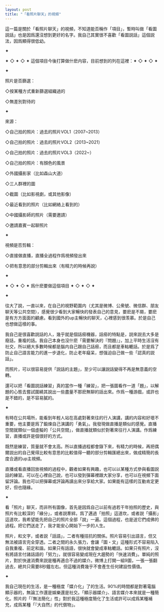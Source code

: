 ```yaml
---
layout: post
title: "「看照片聊天」的視頻"
---
```


這一篇是關於「看照片聊天」的視頻，不知道能否稱作「項目」，暫時叫做「看圖説話」也是因爲還沒想到更好的名字。我自己其實很不喜歡「看圖説話」這個説法，因爲顯得很低幼。

✦

✦ ◇ ✦ ◇ ✦ 這個項目今後打算做什麽内容，目前想到的列在這裡：✦ ◇ ✦ ◇ ✦

✦

照片是否篩選：

◇按某種方式重新篩選組織過的

◇無差別對待的

✦

來源：

◇自己拍的照片：過去的照片VOL1（2007~2013）

◇自己拍的照片：過去的照片VOL2（2013~2021）

◇自己拍的照片：過去的照片VOL3（2022~）

◇自己拍的照片：有顏色的風景

◇外國攝影家（比如森山大道）

◇三人群裡的圖

◇截圖（比如影視劇，或其他影像）

◇最近看到的照片（比如網絡上看到的）

◇中國攝影師的照片（需要邀請）

◇邀請嘉賓一起聊照片

✦

視頻是否剪輯：

◇直接做直播，直播全過程作爲視頻發出來

◇把有意思的部分剪輯出來（有精力的時候再說）

✦

✦ ◇ ✦ ◇ ✦ 爲什麽要做這個項目 ✦ ◇ ✦ ◇ ✦

✦

往大了說，一直以來，在自己的視野範圍内（尤其是微博、公衆號、微信群、朋友聊天等公共空間），感覺很少看到大家暢快的發表自己的意見，要麽是不屑，要麽是有方方面面的顧慮。看到國外的up主暢快的聊天，心裡感到很羡慕。於是自己也想做這樣的事。

我自己是很喜歡説話的人，幾乎就是個話癆機器，話癆的特點是，説來説去大多是廢話，重複的話。我自己本身也沒什麽「需要解決的『問題』」，加上平時生活沒有社交，所以絕大多數時候都是腦内自己跟自己話癆，而且都是車軲轆話。於是爲了防止自己語言能力的進一步退化，防止老年癡呆，想强迫自己做一些「認真的説話」。

而照片，可以很容易提供「説話的主題」，至少可以讓説話變得不再是無意義的空轉。

還可以把「看圖説話練習」真的當作一種「練習」，把一張圖看作一道「題」，以解題的心態去嘗試圍繞其說出一些盡量不那麽無聊的話出來。作爲一種游戲，或許也是不錯的，是不容易膩的。

✦

有時在公共場所，能看到年輕人站在高處對著來往的行人演講，講的内容和好壞不重要，他主要是爲了鍛煉自己演講的「勇氣」。我發現做直播是類似的感覺。直播空間就類似一個虛擬的「公共空間」，做直播就類似於對著來往行人演講。作爲練習，直播或許是個很好的方式。

既然是練習，質量就不會太高。所以直播過程都會錄下來，有精力的時候，再把偶爾説出的自己覺得比較有意思的比較值得一聽的部分剪輯匯總出來，做成精簡的長度合適的up主視頻。

直播或看直播回放視頻的過程中，觀者如果有興趣，也可以以某種方式參與看圖説話的練習。可以在心裡自己說，也可以發到彈幕裡跟大家分享，也可以在視頻下面留評論。我也可以把彈幕或評論再讀出來分享給大家。如果能有這樣的互動肯定更好，但也隨緣。

✦

看「照片」聊天，而非所有圖像，首先是因爲自己以前有過若干年拍照的歷史，與照片有比較深的「緣分」，或者説牽絆。爲了邁過「拍照」這道坎，或者説「攝影」這道坎，我希望能先把自己的照片全部「說」一遍。這個過程，也是送它們成佛的過程。把它們送走了，我才能安心開始下一步的人生。

照片，和文字，或者説「話語」，二者有種拮抗的關係。照片容易引出語言，但又無法被語言完全穿透。二者之間的永久張力，會讓「圖・文」這種形式不容易陷入自我重複、前定和諧。如果只有話語，很快就會變成車軲轆話。如果只有照片，沒有將語言付諸話語的「努力」，就很容易變成現在大趨勢的「快速消費」。單純的照片，對於快速消費來説是種再適合不過的媒介。微博上打開一組9圖，一張一張翻過去，總共只需要8秒鐘左右。但這種消費幾乎不會產生任何建設性價值。

✦

我自己現在的生活，是一種極度「媒介化」了的生活。90%的時間都是對著電腦顯示器的，無論工作還是娛樂還是社交。「顯示器媒介」、語言媒介本來就是一種簡化。照片的「『無法簡化』性」對於我這種極度簡化了生活或許可以成爲某種補充，成爲某種「『大自然』的代償物」。

















  
&nbsp;
&nbsp;


